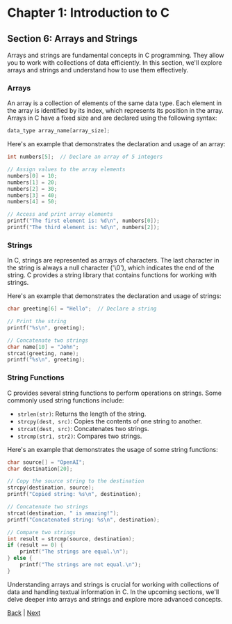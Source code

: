 # Chapter 1: Introduction to C

## Section 6: Arrays and Strings

Arrays and strings are fundamental concepts in C programming. They allow you to work with collections of data efficiently. In this section, we'll explore arrays and strings and understand how to use them effectively.

### Arrays

An array is a collection of elements of the same data type. Each element in the array is identified by its index, which represents its position in the array. Arrays in C have a fixed size and are declared using the following syntax:

```c
data_type array_name[array_size];
```

Here's an example that demonstrates the declaration and usage of an array:

```c
int numbers[5];  // Declare an array of 5 integers

// Assign values to the array elements
numbers[0] = 10;
numbers[1] = 20;
numbers[2] = 30;
numbers[3] = 40;
numbers[4] = 50;

// Access and print array elements
printf("The first element is: %d\n", numbers[0]);
printf("The third element is: %d\n", numbers[2]);
```

### Strings

In C, strings are represented as arrays of characters. The last character in the string is always a null character ('\0'), which indicates the end of the string. C provides a string library that contains functions for working with strings.

Here's an example that demonstrates the declaration and usage of strings:

```c
char greeting[6] = "Hello";  // Declare a string

// Print the string
printf("%s\n", greeting);

// Concatenate two strings
char name[10] = "John";
strcat(greeting, name);
printf("%s\n", greeting);
```

### String Functions

C provides several string functions to perform operations on strings. Some commonly used string functions include:

- `strlen(str)`: Returns the length of the string.
- `strcpy(dest, src)`: Copies the contents of one string to another.
- `strcat(dest, src)`: Concatenates two strings.
- `strcmp(str1, str2)`: Compares two strings.

Here's an example that demonstrates the usage of some string functions:

```c
char source[] = "OpenAI";
char destination[20];

// Copy the source string to the destination
strcpy(destination, source);
printf("Copied string: %s\n", destination);

// Concatenate two strings
strcat(destination, " is amazing!");
printf("Concatenated string: %s\n", destination);

// Compare two strings
int result = strcmp(source, destination);
if (result == 0) {
    printf("The strings are equal.\n");
} else {
    printf("The strings are not equal.\n");
}
```

Understanding arrays and strings is crucial for working with collections of data and handling textual information in C. In the upcoming sections, we'll delve deeper into arrays and strings and explore more advanced concepts.

[Back](../sec5/index.md) |
[Next](../sec7/index.md)
